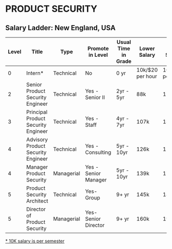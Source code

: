 # PRODUCT SECURITY

## Salary Ladder: New England, USA

| Level | Title | Type | Promote in Level | Usual Time in Grade | Lower Salary | Mid Salary | High Salary | Variable Compensation |
| ---- | ------ | ----- | -------- |---------- |  ------------ | ---------- | ----------- | --------------------- |
| 0| Intern\* | Technical  | No | 0 yr | 10k/$20 per hour | 10k/$20 per hour| 10k/$20 per hour | Not eligible |
| 2| Senior Product Security Engineer | Technical  | Yes - Senior II | 2yr - 5yr | 88k | 117k | 145k | Not eligible |
| 3| Principal Product Security Engineer | Technical | Yes - Staff | 4yr - 7yr | 107k | 134k | 160k | Infrequent |
| 4| Advisory Product Security Engineer | Technical | Yes - Consulting | 5yr - 10yr | 126k | 159k | 190k | Frequent |
| 4| Manager Product Security | Managerial | Yes - Senior Manager | 5yr - 10yr | 139k | 172k | 207k | Frequent |
| 5| Product Security Architect| Technical | Yes- Group  | 9+ yr | 145k | 182k | 219k | Mostly |
| 5| Director of Product Security | Managerial | Yes- Senior Director | 9+ yr | 160k | 193k | 238k | Mostly |

<ins>\* 10K salary is per semester</ins>
